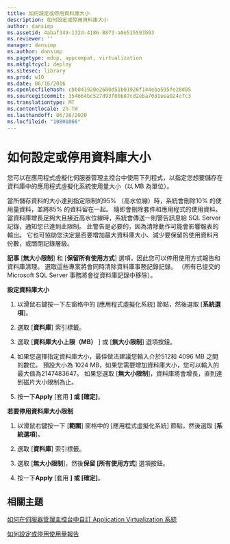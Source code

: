 ```yaml
---
title: 如何設定或停用資料庫大小
description: 如何設定或停用資料庫大小
author: dansimp
ms.assetid: 4abaf349-132d-4186-8873-a0e515593b93
ms.reviewer: ''
manager: dansimp
ms.author: dansimp
ms.pagetype: mdop, appcompat, virtualization
ms.mktglfcycl: deploy
ms.sitesec: library
ms.prod: w10
ms.date: 06/16/2016
ms.openlocfilehash: cbb041920e2680d51b01926f144eba595fe28d05
ms.sourcegitcommit: 354664bc527d93f80687cd2eba70d1eea024c7c3
ms.translationtype: MT
ms.contentlocale: zh-TW
ms.lasthandoff: 06/26/2020
ms.locfileid: "10801066"
---
```

# 如何設定或停用資料庫大小


您可以在應用程式虛擬化伺服器管理主控台中使用下列程式，以指定您想要儲存在資料庫中的應用程式虛擬化系統使用量大小（以 MB 為單位）。

當所儲存資料的大小達到指定限制的95% （高水位線）時，系統會刪除10% 的使用量資料，並將85% 的資料留在一起。 隨即會刪除套件和應用程式的使用資料。 當資料庫增長足夠大且接近高水位線時，系統會傳送一則警告訊息給 SQL Server 記錄，通知您已達到此限制。 此警告是必要的，因為清除動作可能會影響報表的輸出。 它也可協助您決定是否要增加最大資料庫大小、減少要保留的使用資料月份數，或關閉記錄層級。

**記事** [**無大小限制**] 和 [**保留所有使用方式**] 選項，因此您可以停用使用方式報告和資料庫清理。 選取這些專案將會同時清除資料庫事務記錄記錄。 （所有已提交的 Microsoft SQL Server 事務將會從資料庫記錄中移除）。

 

**設定資料庫大小**

1.  以滑鼠右鍵按一下左窗格中的 [應用程式虛擬化系統] 節點，然後選取 [**系統選項**]。

2.  選取 [**資料庫**] 索引標籤。

3.  選取 [**資料庫大小上限（MB）** ] 或 [**無大小限制**] 選項按鈕。

4.  如果您選擇指定資料庫大小，最佳做法建議您輸入介於512和 4096 MB 之間的數位。 預設大小為 1024 MB，如果您需要增加資料庫大小，您可以輸入的最大值為2147483647。 如果您選取 [**無大小限制**]，資料庫將會增長，直到達到磁片大小限制為止。

5.  按一下**Apply** [套用 **] 或 [確定]**。

**若要停用資料庫大小限制**

1.  以滑鼠右鍵按一下 [**範圍**] 窗格中的 [應用程式虛擬化系統] 節點，然後選取 [**系統選項**]。

2.  選取 [**資料庫**] 索引標籤。

3.  選取 [**無大小限制**]，然後**保留 [所有使用方式**] 選項按鈕。

4.  按一下**Apply** [套用 **] 或 [確定]**。

## 相關主題


[如何在伺服器管理主控台中自訂 Application Virtualization 系統](how-to-customize-an-application-virtualization-system-in-the-server-management-console.md)

[如何設定或停用使用量報告](how-to-set-up-or-disable-usage-reporting.md)

 

 





